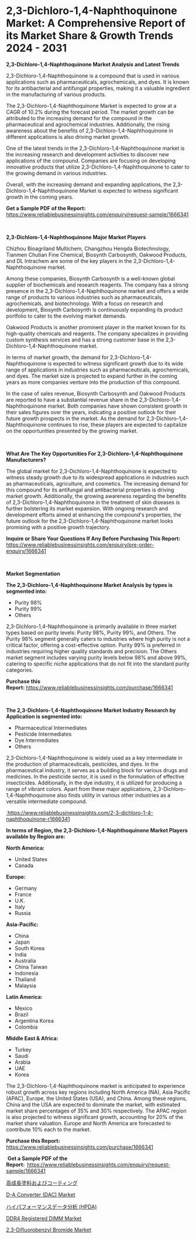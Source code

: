 <p><h1>2,3-Dichloro-1,4-Naphthoquinone Market: A Comprehensive Report of its Market Share & Growth Trends 2024 - 2031</h1></p><p><strong>2,3-Dichloro-1,4-Naphthoquinone Market Analysis and Latest Trends</strong></p>
<p><p>2,3-Dichloro-1,4-Naphthoquinone is a compound that is used in various applications such as pharmaceuticals, agrochemicals, and dyes. It is known for its antibacterial and antifungal properties, making it a valuable ingredient in the manufacturing of various products.</p><p>The 2,3-Dichloro-1,4-Naphthoquinone Market is expected to grow at a CAGR of 10.2% during the forecast period. The market growth can be attributed to the increasing demand for the compound in the pharmaceutical and agrochemical industries. Additionally, the rising awareness about the benefits of 2,3-Dichloro-1,4-Naphthoquinone in different applications is also driving market growth.</p><p>One of the latest trends in the 2,3-Dichloro-1,4-Naphthoquinone market is the increasing research and development activities to discover new applications of the compound. Companies are focusing on developing innovative products that utilize 2,3-Dichloro-1,4-Naphthoquinone to cater to the growing demand in various industries.</p><p>Overall, with the increasing demand and expanding applications, the 2,3-Dichloro-1,4-Naphthoquinone Market is expected to witness significant growth in the coming years.</p></p>
<p><strong>Get a Sample PDF of the Report:&nbsp;</strong> <a href="https://www.reliablebusinessinsights.com/enquiry/request-sample/1666341">https://www.reliablebusinessinsights.com/enquiry/request-sample/1666341</a></p>
<p>&nbsp;</p>
<p><strong>2,3-Dichloro-1,4-Naphthoquinone Major Market Players</strong></p>
<p><p>Chizhou Bioagriland Multichem, Changzhou Hengda Biotechnology, Tianmen Chutian Fine Chemical, Biosynth Carbosynth, Oakwood Products, and DL Intrachem are some of the key players in the 2,3-Dichloro-1,4-Naphthoquinone market. </p><p>Among these companies, Biosynth Carbosynth is a well-known global supplier of biochemicals and research reagents. The company has a strong presence in the 2,3-Dichloro-1,4-Naphthoquinone market and offers a wide range of products to various industries such as pharmaceuticals, agrochemicals, and biotechnology. With a focus on research and development, Biosynth Carbosynth is continuously expanding its product portfolio to cater to the evolving market demands.</p><p>Oakwood Products is another prominent player in the market known for its high-quality chemicals and reagents. The company specializes in providing custom synthesis services and has a strong customer base in the 2,3-Dichloro-1,4-Naphthoquinone market.</p><p>In terms of market growth, the demand for 2,3-Dichloro-1,4-Naphthoquinone is expected to witness significant growth due to its wide range of applications in industries such as pharmaceuticals, agrochemicals, and dyes. The market size is projected to expand further in the coming years as more companies venture into the production of this compound.</p><p>In the case of sales revenue, Biosynth Carbosynth and Oakwood Products are reported to have a substantial revenue share in the 2,3-Dichloro-1,4-Naphthoquinone market. Both companies have shown consistent growth in their sales figures over the years, indicating a positive outlook for their future growth prospects in the market. As the demand for 2,3-Dichloro-1,4-Naphthoquinone continues to rise, these players are expected to capitalize on the opportunities presented by the growing market.</p></p>
<p>&nbsp;</p>
<p><strong>What Are The Key Opportunities For 2,3-Dichloro-1,4-Naphthoquinone Manufacturers?</strong></p>
<p><p>The global market for 2,3-Dichloro-1,4-Naphthoquinone is expected to witness steady growth due to its widespread applications in industries such as pharmaceuticals, agriculture, and cosmetics. The increasing demand for this compound for its antifungal and antibacterial properties is driving market growth. Additionally, the growing awareness regarding the benefits of 2,3-Dichloro-1,4-Naphthoquinone in the treatment of skin diseases is further bolstering its market expansion. With ongoing research and development efforts aimed at enhancing the compound's properties, the future outlook for the 2,3-Dichloro-1,4-Naphthoquinone market looks promising with a positive growth trajectory.</p></p>
<p><strong>Inquire or Share Your Questions If Any Before Purchasing This Report:</strong> <a href="https://www.reliablebusinessinsights.com/enquiry/pre-order-enquiry/1666341">https://www.reliablebusinessinsights.com/enquiry/pre-order-enquiry/1666341</a></p>
<p>&nbsp;</p>
<p><strong>Market Segmentation</strong></p>
<p><strong>The 2,3-Dichloro-1,4-Naphthoquinone Market Analysis by types is segmented into:</strong></p>
<p><ul><li>Purity 98%</li><li>Purity 99%</li><li>Others</li></ul></p>
<p><p>2,3-Dichloro-1,4-Naphthoquinone is primarily available in three market types based on purity levels: Purity 98%, Purity 99%, and Others. The Purity 98% segment generally caters to industries where high purity is not a critical factor, offering a cost-effective option. Purity 99% is preferred in industries requiring higher quality standards and precision. The Others market segment includes varying purity levels below 98% and above 99%, catering to specific niche applications that do not fit into the standard purity categories.</p></p>
<p><strong>Purchase this Report:&nbsp;</strong><a href="https://www.reliablebusinessinsights.com/purchase/1666341">https://www.reliablebusinessinsights.com/purchase/1666341</a></p>
<p>&nbsp;</p>
<p><strong>The 2,3-Dichloro-1,4-Naphthoquinone Market Industry Research by Application is segmented into:</strong></p>
<p><ul><li>Pharmaceutical Intermediates</li><li>Pesticide Intermediates</li><li>Dye Intermediates</li><li>Others</li></ul></p>
<p><p>2,3-Dichloro-1,4-Naphthoquinone is widely used as a key intermediate in the production of pharmaceuticals, pesticides, and dyes. In the pharmaceutical industry, it serves as a building block for various drugs and medicines. In the pesticide sector, it is used in the formulation of effective insecticides. Additionally, in the dye industry, it is utilized for producing a range of vibrant colors. Apart from these major applications, 2,3-Dichloro-1,4-Naphthoquinone also finds utility in various other industries as a versatile intermediate compound.</p></p>
<p><a href="https://www.reliablebusinessinsights.com/2-3-dichloro-1-4-naphthoquinone-r1666341">&nbsp;https://www.reliablebusinessinsights.com/2-3-dichloro-1-4-naphthoquinone-r1666341</a></p>
<p><strong>In terms of Region, the 2,3-Dichloro-1,4-Naphthoquinone Market Players available by Region are:</strong></p>
<p>
    <p> <strong> North America: </strong>
        <ul>
            <li>United States</li>
            <li>Canada</li>
        </ul>
        </p> 
    <p> <strong> Europe: </strong>
        <ul>
            <li>Germany</li>
            <li>France</li>
            <li>U.K.</li>
            <li>Italy</li>
            <li>Russia</li>
        </ul>
        </p> 
    <p> <strong> Asia-Pacific: </strong>
        <ul>
            <li>China</li>
            <li>Japan</li>
            <li>South Korea</li>
            <li>India</li>
            <li>Australia</li>
            <li>China Taiwan</li>
            <li>Indonesia</li>
            <li>Thailand</li>
            <li>Malaysia</li>
        </ul>
        </p> 
    <p> <strong> Latin America: </strong>
        <ul>
            <li>Mexico</li>
            <li>Brazil</li>
            <li>Argentina Korea</li>
            <li>Colombia</li>
        </ul>
        </p> 
    <p> <strong> Middle East & Africa: </strong>
        <ul>
            <li>Turkey</li>
            <li>Saudi</li>
            <li>Arabia</li>
            <li>UAE</li>
            <li>Korea</li>
        </ul>
    </p>
    </p>
<p><p>The 2,3-Dichloro-1,4-Naphthoquinone market is anticipated to experience robust growth across key regions including North America (NA), Asia Pacific (APAC), Europe, the United States (USA), and China. Among these regions, China and the USA are expected to dominate the market, with estimated market share percentages of 35% and 30% respectively. The APAC region is also projected to witness significant growth, accounting for 20% of the market share valuation. Europe and North America are forecasted to contribute 10% each to the market.</p></p>
<p><strong>Purchase this Report: </strong><a href="https://www.reliablebusinessinsights.com/purchase/1666341">https://www.reliablebusinessinsights.com/purchase/1666341</a></p>
<p>&nbsp;<strong>Get a Sample PDF of the Report:&nbsp;&nbsp;</strong><a href="https://www.reliablebusinessinsights.com/enquiry/request-sample/1666341">https://www.reliablebusinessinsights.com/enquiry/request-sample/1666341</a></p>
<p><strong></strong></p>
<p><p><a href="https://github.com/joaejkdzgyljvo6/Market-Research-Report-List-2/blob/main/491302097003.md">高成長塗料およびコーティング</a></p><p><a href="https://github.com/Glendatilghmankmgz0rbhwpy/Market-Research-Report-List-2/blob/main/d-a-converter-dac-market.md">D-A Converter (DAC) Market</a></p><p><a href="https://github.com/JaydaWisoky2014/Market-Research-Report-List-1/blob/main/820191997004.md">ハイパフォーマンスデータ分析 (HPDA)</a></p><p><a href="https://issuu.com/reportprime-2/docs/ddr4-registered-dimm-market-size-2030.pptx">DDR4 Registered DIMM Market</a></p><p><a href="https://github.com/DeonteStanton2023/Market-Research-Report-List-1/blob/main/23-difluorobenzyl-bromide-market.md">2,3-Difluorobenzyl Bromide Market</a></p></p>